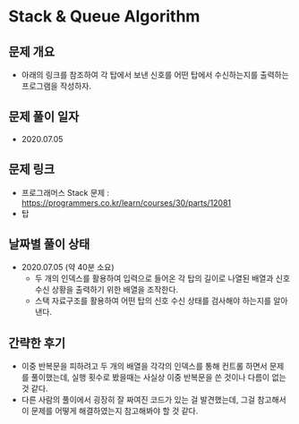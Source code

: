 # Stack & Queue Algorithm
## 문제 개요
- 아래의 링크를 참조하여 각 탑에서 보낸 신호를 어떤 탑에서 수신하는지를 출력하는 프로그램을 작성하자.
## 문제 풀이 일자
- 2020.07.05
## 문제 링크
- 프로그래머스 Stack 문제 : <https://programmers.co.kr/learn/courses/30/parts/12081>
- 탑
## 날짜별 풀이 상태
- 2020.07.05 (약 40분 소요)
  - 두 개의 인덱스를 활용하여 입력으로 들어온 각 탑의 길이로 나열된 배열과 신호 수신 상황을 출력하기 위한 배열을 조작한다.
  - 스택 자료구조를 활용하여 어떤 탑의 신호 수신 상태를 검사해야 하는지를 알아낸다.
## 간략한 후기
- 이중 반복문을 피하려고 두 개의 배열을 각각의 인덱스를 통해 컨트롤 하면서 문제를 풀이했는데, 실행 횟수로 봤을때는 사실상 이중 반복문을 쓴 것이나 다름이 없는것 같다.
- 다른 사람의 풀이에서 굉장히 잘 짜여진 코드가 있는 걸 발견했는데, 그걸 참고해서 이 문제를 어떻게 해결하였는지 참고해봐야 할 것 같다.
